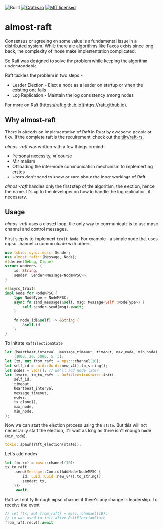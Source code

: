 ![Build](https://github.com/eipi1/almost-raft/actions/workflows/rust.yml/badge.svg)
[![Crates.io][crates-badge]][crates-url]
[![MIT licensed][mit-badge]][mit-url]

# almost-raft
Consensus or agreeing on some value is a fundamental issue in a distributed system. 
While there are algorithms like Paxos exists since long back, the complexity of those 
make implementation complicated.

So Raft was designed to solve the problem while keeping the algorithm understandable.

Raft tackles the problem in two steps -
* Leader Election - Elect a node as a leader on startup or when the existing one fails
* Log Replication - Maintain the log consistency among nodes 
  
For more on Raft [https://raft.github.io](https://raft.github.io).

## Why almost-raft
There is already an implementation of Raft in Rust by awesome people at tikv. If the complete 
raft is the requirement, check out the [tikv/raft-rs](https://github.com/tikv/raft-rs).

*almost-raft* was written with a few things in mind -
* Personal necessity, of course
* Minimalism
* Offloading the inter-node communication mechanism to implementing crates
* Users don't need to know or care about the inner workings of Raft 

*almost-raft* handles only the first step of the algorithm, the election, hence the name.
It's up to the developer on how to handle the log replication, if necessary.

## Usage
*almost-raft* uses a closed loop, the only way to communicate is to use mpsc channel and control
messages.

First step is to implement `trait Node`. 
For example - a simple node that uses mpsc channel to communicate with others
```rust
use tokio::sync::mpsc::Sender;
use almost_raft::{Message, Node};
#[derive(Debug, Clone)]
struct NodeMPSC {
    id: String,
    sender: Sender<Message<NodeMPSC>>,
}

#[async_trait]
impl Node for NodeMPSC {
    type NodeType = NodeMPSC;
    async fn send_message(&self, msg: Message<Self::NodeType>) {
        self.sender.send(msg).await;
    }

    fn node_id(&self) -> &String {
        &self.id
    }
}
```
To initiate `RaftElectionState`
```rust
let (heartbeat_interval, message_timeout, timeout, max_node, min_node) =
    (1000, 20, 5000, 5, 3);
let (tx, mut from_raft) = mpsc::channel(10);
let self_id = uuid::Uuid::new_v4().to_string();
let nodes = vec![]; // we'll add node later
let (state, tx_to_raft) = RaftElectionState::init(
    self_id,
    timeout,
    heartbeat_interval,
    message_timeout,
    nodes,
    tx.clone(),
    max_node,
    min_node,
);
```

Now we can start the election process using the `state`. But this will not necessarily start the
election, it'll wait as long as there isn't enough node (`min_node`).

```rust
tokio::spawn(raft_election(state));
```

Let's add nodes
```rust
let (tx,rx) = mpsc::channel(10);
tx_to_raft
    .send(Message::ControlAddNode(NodeMPSC {
        id: uuid::Uuid::new_v4().to_string(),
        sender: tx,
    }))
    .await;
```

Raft will notify through mpsc channel if there's any change in leadership. To receive the event
```rust
// let (tx, mut from_raft) = mpsc::channel(10);
// tx was used to initialize RaftElectionState
from_raft.recv().await;
```

[crates-badge]: https://img.shields.io/crates/v/almost-raft.svg
[crates-url]: https://crates.io/crates/almost-raft
[mit-badge]: https://img.shields.io/badge/license-MIT-blue.svg
[mit-url]: https://github.com/eipi1/almost-raft/blob/master/LICENSE